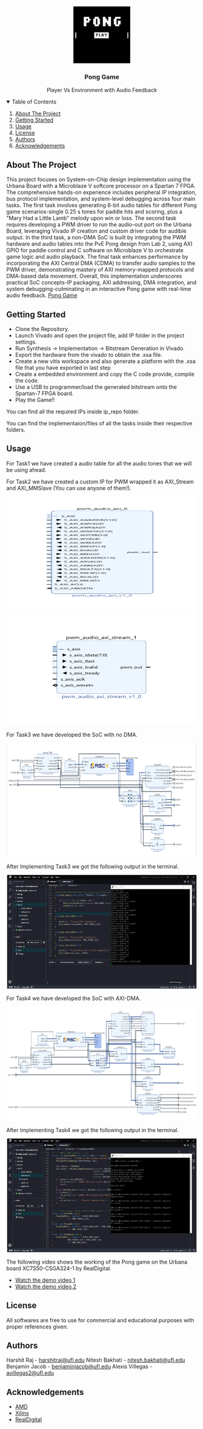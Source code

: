 <!-- PROJECT LOGO -->
<br />
<p align="center">
  <a href="https://github.com/harshit-raj15/SoC-Pong-Game">
    <img src="images/logo.jpg" alt="Logo" width="150" height="150">
  </a>

  <h3 align="center">Pong Game</h3>

  <p align="center">
    Player Vs Environment with Audio Feedback
  </p>
</p>

<!-- TABLE OF CONTENTS -->
<details open="open">
  <summary>Table of Contents</summary>
  <ol>
    <li>
      <a href="#about-the-project">About The Project</a>
    </li>
    <li><a href="#getting-started">Getting Started</a></li>
    <li><a href="#usage">Usage</a></li>
    <li><a href="#license">License</a></li>
    <li><a href="#authors">Authors</a></li>
    <li><a href="#acknowledgements">Acknowledgements</a></li>
  </ol>
</details>

<!-- ABOUT THE PROJECT -->

## About The Project

This project focuses on System-on-Chip design implementation using the Urbana Board with a Microblaze V softcore processor on a Spartan 7 FPGA. The comprehensive hands-on experience includes peripheral IP integration, bus protocol implementation, and system-level debugging across four main tasks. The first task involves generating 8-bit audio tables for different Pong game scenarios-single 0.25 s tones for paddle hits and scoring, plus a "Mary Had a Little Lamb" melody upon win or loss. The second task requires developing a PWM driver to run the audio-out port on the Urbana Board, leveraging Vivado IP creation and custom driver code for audible output. In the third task, a non-DMA SoC is built by integrating the PWM hardware and audio tables into the PvE Pong design from Lab 2, using AXI GPIO for paddle control and C software on Microblaze V to orchestrate game logic and audio playback. The final task enhances performance by incorporating the AXI Central DMA (CDMA) to transfer audio samples to the PWM driver, demonstrating mastery of AXI memory-mapped protocols and DMA-based data movement. Overall, this implementation underscores practical SoC concepts-IP packaging, AXI addressing, DMA integration, and system debugging-culminating in an interactive Pong game with real-time audio feedback.
[Pong Game](https://github.com/harshit-raj15/SoC-Pong-Game)

<!-- GETTING STARTED -->

## Getting Started

- Clone the Repository.
- Launch Vivado and open the project file, add IP folder in the project settings.
- Run Synthesis → Implementation → Bitstream Generation in Vivado.
- Export the hardware from the vivado to obtain the .xsa file.
- Create a new vitis workspace and also generate a platform with the .xsa file that you have exported in last step
- Create a embedded environment and copy the C code provide, compile the code.
- Use a USB to programmer/load the generated bitstream onto the Spartan-7 FPGA board.
- Play the Game!!

<p>You can find all the required IPs inside ip_repo folder.</p>
<p>You can find the implementaion/files of all the tasks inside their respective folders.</p>

<!-- USAGE EXAMPLES -->

## Usage

<p>For Task1 we have created a audio table for all the audio tones that we will be using ahead.</p>

For Task2 we have created a custom IP for PWM wrapped it as AXI_Stream and AXI_MMSlave (You can use anyone of them!).
<p align="center">
  <a>
    <img src="images/task2_PWM_AXI_MMSlave.png" alt="Screenshot 1" width="500" height="300">
    <img src="images/task2_PWM_AXI_Stream.png" alt="Screenshot 2" width="500" height="300">
  </a>
</p>

For Task3 we have developed the SoC with no DMA.
<p align="center">
  <a>
    <img src="images/task3.png" alt="Screenshot 3" width="500" height="300">
  </a>
</p>

After Implementing Task3 we got the following output in the terminal.
<p align="center">
  <a>
    <img src="images/task3_output.png" alt="Screenshot 4" width="500" height="300">
  </a>
</p>

For Task4 we have developed the SoC with AXI-DMA.
<p align="center">
  <a>
    <img src="images/task4.png" alt="Screenshot 5" width="500" height="300">
  </a>
</p>

After Implementing Task4 we got the following output in the terminal.
<p align="center">
  <a>
    <img src="images/task4_output.png" alt="Screenshot 6" width="500" height="300">
  </a>
</p>


The following video shows the working of the Pong game on the Urbana board XC7S50-CSGA324-1 by RealDigital.

- [Watch the demo video 1](videos/)
- [Watch the demo video 2](videos/)

<!-- LICENSE -->

## License

All softwares are free to use for commercial and educational purposes with proper references given.

<!-- Authors -->

## Authors

Harshit Raj - harshitraj@ufl.edu
Nitesh Bakhati - nitesh.bakhati@ufl.edu
Benjamin Jacob - benjaminjacob@ufl.edu
Alexis Villegas - avillegas2@ufl.edu

## Acknowledgements

- [AMD](https://www.amd.com/en.html)
- [Xilins](https://www.xilinx.com/support/download.html)
- [RealDigital](https://www.realdigital.org/hardware/urbana)
